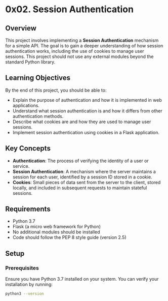 # 0x02. Session Authentication

## Overview

This project involves implementing a **Session Authentication** mechanism for a simple API. The goal is to gain a deeper understanding of how session authentication works, including the use of cookies to manage user sessions. This project should not use any external modules beyond the standard Python library.

## Learning Objectives

By the end of this project, you should be able to:

- Explain the purpose of authentication and how it is implemented in web applications.
- Understand what session authentication is and how it differs from other authentication methods.
- Describe what cookies are and how they are used to manage user sessions.
- Implement session authentication using cookies in a Flask application.

## Key Concepts

- **Authentication**: The process of verifying the identity of a user or service.
- **Session Authentication**: A mechanism where the server maintains a session for each user, identified by a session ID stored in a cookie.
- **Cookies**: Small pieces of data sent from the server to the client, stored locally, and included in subsequent requests to maintain stateful sessions.

## Requirements

- Python 3.7
- Flask (a micro web framework for Python)
- No additional modules should be installed
- Code should follow the PEP 8 style guide (version 2.5)

## Setup

### Prerequisites

Ensure you have Python 3.7 installed on your system. You can verify your installation by running:

```bash
python3 --version

```

